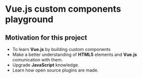 # Vue.js custom components playground
## Motivation for this project
* To learn **Vue.js** by building custom components
* Make a better understanding of **HTML5** elements and **Vue.js** comunication with them.
* Upgrade **JavaScript** knowledge.
* Learn how open source plugins are made.

